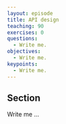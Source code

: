 ```yaml
---
layout: episode
title: API design
teaching: 90
exercises: 0
questions:
  - Write me.
objectives:
  - Write me.
keypoints:
  - Write me.
---
```


## Section

Write me ...
